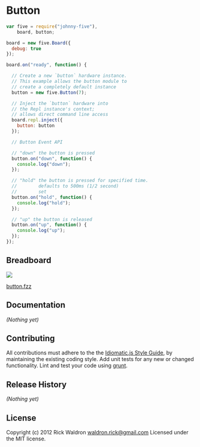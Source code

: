 # Button

```javascript
var five = require("johnny-five"),
    board, button;

board = new five.Board({
  debug: true
});

board.on("ready", function() {

  // Create a new `button` hardware instance.
  // This example allows the button module to
  // create a completely default instance
  button = new five.Button(7);

  // Inject the `button` hardware into
  // the Repl instance's context;
  // allows direct command line access
  board.repl.inject({
    button: button
  });

  // Button Event API

  // "down" the button is pressed
  button.on("down", function() {
    console.log("down");
  });

  // "hold" the button is pressed for specified time.
  //        defaults to 500ms (1/2 second)
  //        set
  button.on("hold", function() {
    console.log("hold");
  });

  // "up" the button is released
  button.on("up", function() {
    console.log("up");
  });
});

```

## Breadboard

<img src="https://raw.github.com/rwldrn/johnny-five/master/docs/breadboard/button.png">

[button.fzz](https://github.com/rwldrn/johnny-five/blob/master/docs/breadboard/button.fzz)


## Documentation

_(Nothing yet)_









## Contributing
All contributions must adhere to the the [Idiomatic.js Style Guide](https://github.com/rwldrn/idiomatic.js),
by maintaining the existing coding style. Add unit tests for any new or changed functionality. Lint and test your code using [grunt](https://github.com/cowboy/grunt).

## Release History
_(Nothing yet)_

## License
Copyright (c) 2012 Rick Waldron <waldron.rick@gmail.com>
Licensed under the MIT license.
